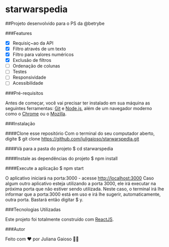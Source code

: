 # starwarspedia

##Projeto desenvolvido para o PS da @betrybe

###Features

- [x] Requisiç~ao da API
- [x] Filtro através de um texto
- [x] Filtro para valores numéricos
- [x] Exclusão de filtros
- [ ] Ordenação de colunas
- [ ] Testes
- [ ] Responsividade
- [ ] Acessibilidade

###Pré-requisitos

Antes de começar, você vai precisar ter instalado em sua máquina as seguintes ferramentas:
[Git](https://git-scm.com) e [Node.js](https://nodejs.org/en/), além de um navegador moderno como o [Chrome](https://www.google.com.br/chrome/index.html) ou o [Mozilla](mozilla.org/). 

###Instalação

####Clone esse repositório
Com o terminal do seu computador aberto, digite
$ git clone https://github.com/juligaioso/starwarspedia.git

####Vá para a pasta do projeto
$ cd starwarspedia

####Instale as dependências do projeto
$ npm install

####Execute a aplicação
$ npm start

O aplicativo iniciará na porta:3000 - acesse <http://localhost:3000>
Caso algum outro aplicativo esteja utilizando a porta 3000, ele irá executar na próxima porta que não estiver sendo utilizada. Neste caso, o terminal irá lhe informar que a porta:3000 está em uso e irá lhe sugerir, automaticamente, outra porta. Bastará então digitar $ y.

###Tecnologias Utilizadas

Este projeto foi totalmente construído com [ReactJS](https://pt-br.reactjs.org/).

###Autor

Feito com ❤️ por Juliana Gaioso 👋🏽 